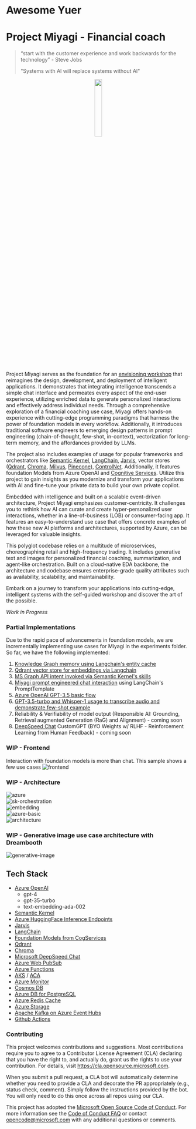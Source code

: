 # Awesome Yuer

# Project Miyagi - Financial coach

>  “start with the customer experience and work backwards for the technology” - Steve Jobs
>
>  "Systems with AI will replace systems without AI"

<p align="center"><img src="ancillary/images/1.png" width=20% height=20% /></p>


Project Miyagi serves as the foundation for an [envisioning workshop](https://github.com/Azure-Samples/intelligent-app-workshop) that reimagines the design, development, and deployment of intelligent applications. It demonstrates that integrating intelligence transcends a simple chat interface and permeates every aspect of the end-user experience, utilizing enriched data to generate personalized interactions and effectively address individual needs. Through a comprehensive exploration of a financial coaching use case, Miyagi offers hands-on experience with cutting-edge programming paradigms that harness the power of foundation models in every workflow. Additionally, it introduces traditional software engineers to emerging design patterns in prompt engineering (chain-of-thought, few-shot, in-context), vectorization for long-term memory, and the affordances provided by LLMs.

The project also includes examples of usage for popular frameworks and orchestrators like [Semantic Kernel](https://github.com/microsoft/semantic-kernel), [LangChain](https://github.com/hwchase17/langchain#readme), [Jarvis](https://github.com/microsoft/JARVIS), vector stores ([Qdrant](https://qdrant.tech/), [Chroma](https://www.trychroma.com/), [Milvus](https://milvus.io/docs), [Pinecone](https://www.pinecone.io/)), [ControlNet](https://github.com/lllyasviel/ControlNet). Additionally, it features foundation Models from Azure OpenAI and [Cognitive Services](https://azure.microsoft.com/en-us/blog/announcing-a-renaissance-in-computer-vision-ai-with-microsofts-florence-foundation-model). Utilize this project to gain insights as you modernize and transform your applications with AI and fine-tune your private data to build your own private copilot.

Embedded with intelligence and built on a scalable event-driven architecture, Project Miyagi emphasizes customer-centricity. It challenges you to rethink how AI can curate and create hyper-personalized user interactions, whether in a line-of-business (LOB) or consumer-facing app. It features an easy-to-understand use case that offers concrete examples of how these new AI platforms and architectures, supported by Azure, can be leveraged for valuable insights.

This polyglot codebase relies on a multitude of microservices, choreographing retail and high-frequency trading. It includes generative text and images for personalized financial coaching, summarization, and agent-like orchestration. Built on a cloud-native EDA backbone, the architecture and codebase ensures enterprise-grade quality attributes such as availability, scalability, and maintainability.

Embark on a journey to transform your applications into cutting-edge, intelligent systems with the self-guided workshop and discover the art of the possible.

*Work in Progress*

### Partial Implementations

Due to the rapid pace of advancements in foundation models, we are incrementally implementing use cases for Miyagi in the experiments folder. So far, we have the following implemented:

1. [Knowledge Graph memory using Langchain's entity cache](./ancillary/experiments/langchain/Memory_Usecases.ipynb)
2. [Qdrant vector store for embeddings via Langchain](./ancillary/experiments/langchain/qdrant_miyagi_example)
3. [MS Graph API intent invoked via Semantic Kernel's skills](./ancillary/experiments/semantic-kernel/ms-graph-chain)
4. [Miyagi prompt engineered chat interaction](./ancillary/experiments/langchain/chat) using LangChain's PromptTemplate 
5. [Azure OpenAI GPT-3.5 basic flow](./ancillary/experiments/az-openai)
6. [GPT-3.5-turbo and Whisper-1 usage to transcribe audio and demonstrate few-shot example](./ancillary/experiments/gpt-3.5-turbo)
7. Reliability & Verifiability of model output (Responsible AI: Grounding, Retrieval augmented Generation (RaG) and Alignment) - coming soon
8. [DeepSpeed Chat](https://github.com/microsoft/DeepSpeedExamples/tree/master/applications/DeepSpeed-Chat) CustomGPT (BYO Weights w/ RLHF - Reinforcement Learning from Human Feedback) - coming soon

### WIP - Frontend
Interaction with foundation models is more than chat. This sample shows a few use cases 
![frontend](./ancillary/images/wip-ui.png)

### WIP - Architecture
![azure](./ancillary/images/wip-azure.png)
\
![sk-orchestration](./ancillary/images/sk-memory-orchestration.png)
\
![embedding](./ancillary/images/embeddings.png)
\
![azure-basic](./ancillary/images/basic-arch.png)
\
![architecture](./ancillary/images/wip-architecture.png)



### WIP - Generative image use case architecture with Dreambooth

![generative-image](./ancillary/images/wip-dreambooth.png)

## Tech Stack

<TODO>

- [Azure OpenAI](https://learn.microsoft.com/en-us/azure/cognitive-services/openai/concepts/models)
  - gpt-4
  - gpt-35-turbo
  - text-embedding-ada-002
- [Semantic Kernel](https://github.com/microsoft/semantic-kernel)
- [Azure HuggingFace Inference Endpoints](https://azure.microsoft.com/en-us/solutions/hugging-face-on-azure)
- [Jarvis](https://github.com/microsoft/JARVIS)
- [LangChain](https://github.com/hwchase17/langchain#readme)
- [Foundation Models from CogServices](https://azure.microsoft.com/en-us/blog/announcing-a-renaissance-in-computer-vision-ai-with-microsofts-florence-foundation-model/)
- [Qdrant](https://qdrant.tech/solutions/)
- [Chroma](https://www.trychroma.com/)
- [Microsoft DeepSpeed Chat](https://github.com/microsoft/DeepSpeedExamples/tree/master/applications/DeepSpeed-Chat)
- [Azure Web PubSub](https://azure.microsoft.com/en-us/products/web-pubsub)
- [Azure Functions](https://azure.microsoft.com/en-ca/products/functions/)
- [AKS](https://azure.microsoft.com/en-us/products/kubernetes-service) / [ACA](https://azure.microsoft.com/en-us/products/container-apps)
- [Azure Monitor](https://learn.microsoft.com/en-us/azure/azure-monitor/)
- [Cosmos DB](https://azure.microsoft.com/en-us/products/cosmos-db/)
- [Azure DB for PostgreSQL](https://azure.microsoft.com/en-us/products/postgresql)
- [Azure Redis Cache](https://azure.microsoft.com/en-us/products/cache)
- [Azure Storage](https://learn.microsoft.com/en-us/azure/storage/common/storage-introduction)
- [Apache Kafka on Azure Event Hubs](https://learn.microsoft.com/en-us/azure/event-hubs/azure-event-hubs-kafka-overview)
- [Github Actions](https://docs.github.com/en/actions)

### Contributing

This project welcomes contributions and suggestions.  Most contributions require you to agree to a
Contributor License Agreement (CLA) declaring that you have the right to, and actually do, grant us
the rights to use your contribution. For details, visit https://cla.opensource.microsoft.com.

When you submit a pull request, a CLA bot will automatically determine whether you need to provide
a CLA and decorate the PR appropriately (e.g., status check, comment). Simply follow the instructions
provided by the bot. You will only need to do this once across all repos using our CLA.

This project has adopted the [Microsoft Open Source Code of Conduct](https://opensource.microsoft.com/codeofconduct/).
For more information see the [Code of Conduct FAQ](https://opensource.microsoft.com/codeofconduct/faq/) or
contact [opencode@microsoft.com](mailto:opencode@microsoft.com) with any additional questions or comments.

